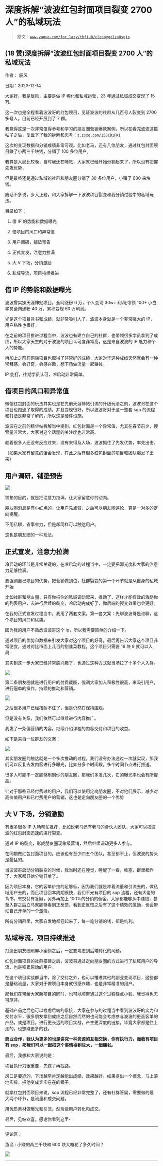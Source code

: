# 深度拆解“波波红包封面项目裂变 2700 人”的私域玩法

> 原文：[`www.yuque.com/for_lazy/thfiu8/clcooygelzo8sgis`](https://www.yuque.com/for_lazy/thfiu8/clcooygelzo8sgis)

## (18 赞)深度拆解“波波红包封面项目裂变 2700 人”的私域玩法

作者： 辰风

日期：2023-12-14

大家好，我是辰风，主要是做 IP 孵化和私域运营，23 年通过私域成交变现了 15 万。

这一次也是全程看着波波哥的红包项目，见证波波的社群从几百号人裂变到 2700 多号人，目前已经开展到了 7 群。

我觉得这是一次非常值得参考和学习的朋友圈营销爆款案例，所以在看完波波这篇帖子之后，复盘下了我的拆解和思考：[`t.zsxq.com/158CD1FKI`](https://t.zsxq.com/158CD1FKI)

这次的变现数据和分销成绩非常可观。比如老马，还有几位朋友，通过红包封面项目赚了小两三千块钱，分销了 100 多位用户。

我算是入局比较晚，当时我还在睡觉，大家就已经开始分销起来了，所以没有把握先发优势，

但是最终还是通过私域的社群和朋友圈分销了 30 多位用户，小赚了 600 来块钱。

废话不多说，步入正题，和大家拆解一下波波项目裂变和我分销过程中的私域玩法。

目录如下：

1.  借 IP 的势能和数据曝光

2.  借项目的风口和异常值

3.  用户调研，铺垫预告

4.  正式宣发，注意力拉满

5.  大 V 下场，分销激励

6.  私域导流，项目持续推进

## 借 IP 的势能和数据曝光

波波曾实操天涯神贴项目，全网涨粉 6 万，个人变现 30w+ 利润;带领 100+ 小白学员全网涨粉 40 万，累积变现 60 万利润。

光是这个项目背书和成绩，就非常吸引人了，波波本身就是一个非常强大的 IP，用户粘性也很好。

在之前的项目推进过程当中，波波也有建立自己的社群，也带领很多学员拿到了成绩，所以大家天生的对于波波的项目认可度非常高，这是来自波波的 IP 魅力和个人的势能。

再加上之前在网赚项目也取得了非常好的成绩，大家对于这种成绩天然就会有一种崇拜感，会好奇，会感兴趣，想下场做流量一起赚钱。

IP 能打，往期学员认可，冷启动非常简单。

## 借项目的风口和异常值

微信红包封面的玩法其实也是在先前天涯神帖引流的升级玩法之前，波波哥在这个项目也跑通了取得的成绩，并且变现很好，所以波波哥对于这一整套 sop 的流程和打法是非常了解的，所以这是硬件设施。

波波在之前的精华帖拆解当中提到，红包封面是一个异常值，尤其在春节前夕，搜索量非常大，大家对这个话题的关注度也非常高。

趁着很多人还没有反应过来，没有来得及入场，波波抓住了先发优势，率先出击。

（如果大家有留意的话会发现，在此之后有很多红包封面的项目和团队爆发了出来）

## 用户调研，铺垫预告

![](img/de3d1d6f36860d2c1c101a240cb08e0c.png)

铺垫的目的，就是把注意力拉满，让大家留意你的动向。

朋友圈消息是有小红点的，让用户先点赞，之后可以朋友圈评论，算是一对多的定向提醒。

不用私聊，省事省力，但是却同样可以触达用户。

这也是朋友圈的一种玩法。

## 正式宣发，注意力拉满

冷启动的环节是非常关键的，在冷启动的过程当中，一定要把曝光度和大家的注意力足够拉满。

要强调自己项目的优势，把营销做到位，社群裂变的第一个环节就是从自身的私域开始

比如社群和朋友圈，只有你把你的私域调动起来，推动了，这样才能有效的激励你的列表用户，去进行后续的裂变，冷启动完成好了，你后端的裂变效果也会更好。

在我的正式宣发过程当中，我用了两套文案，第一套文案：先聊波波哥是谁聊，这个项目的风口和优势。

因为我的用户不熟悉波波哥这个 ip，所以我需要简单的介绍一下。

通过项目的优势和数据来引发大家对这个项目的好奇，最后再告诉大家这个项目非常便宜，通过对比市面上几百的割韭菜教程，这个项目只需要 19 块 9 就可以入局.

其实到这一步大家已经非常感兴趣了，也通过这种方式就当场拉了十多个人入群。

![](img/c48946fb256039a3bcc1c554e37257d5.png)

第二条朋友圈就是进行用户的付费截图，强调大家加入积极性很高，来吸引用户，进行逼单的操作，持续的推动和营销。

![](img/34fe434b08a630ba8b4e9b093647326b.png)

之后很多用户已经按耐不住了，但是仍然在保持围观。

但是没有关系，我们依然可以继续进行内容推广。

我发了一条偏营销的内容，继续介绍课程的内容交付和项目的收益。

如下是来自一位群友的文案：

![](img/ec2b860d4ccd0c87e4e5aeae61f039d1.png)

其实朋友圈的触达就是一个多次推动的过程，我们没有办法通过一次就实现，那我们可以反复去发内容进行多曝光，比如分多个时间段，多个时间节点进行推送。

很多人可能不一定能够刷到你的朋友圈，那我们多发几次，它的曝光率也会有所提高。

针对于那些已经付费过的用户，我们可以使用定向朋友圈，不对他们展示，减少对高价值用户和已付费用户的营销，这也是定向朋友圈的一个优势

## 大 V 下场，分销激励

有很多很多 IP 入场帮忙推荐，比如说老马还有老马的合伙人团队，大家可以把波波的红包封面迅速的进行裂变。

通过 IP 的裂变，形成朋友圈现象级营销，然后继续调动更多人参与。

在同期做红包封面项目的，应该也有至少四五个团队，甚至都不止，但波波的势头是最猛的。

当波波哥启动分销裂变的时候，我当时还在睡觉，睡醒了一看，哇塞，群里都炸了，大家都开始分销开单了。

因为项目本身，它的客单价拉的足够低，因为我们就是冲着流量和引流去的，做私域用户去的，而且项目回本周期很快，我们不光有项目的 sop 流程，还有大佬的背书，有交付有答疑，另外再加上 100%的分销的佣金，大家都能够从中赚钱，甚至入群之后立马就能够看到正反馈，看到正反馈之后有了这个绩效的激励，也会带动自己开单的一个激情。

所有分销群里，大家自发地都卷起来了，每一笔分销的钱，都是纯利。

## 私域导流，项目持续推进

打造出朋友圈刷屏小案例之后，一定要考虑到后端转化的问题。

红包封面项目的社群搭建之后，波波哥通过定向朋友圈的方式进行了私域用户的导流，也是积累原始的用户。

在这个项目实战群当中，除了交付之外，也可以推进其他的副业变现项目，这些都是基础流量，大家对于做项目本身就很感兴趣，也是非常精准的用户。

那我们在带给大家新项目的同时，也可以顺带通过这个过程赚点小钱，我觉得也无可厚非。

基础产品之后也可以考虑后端的承接，大家在参与的过程当中看到波波哥的实力和交付水平，很多朋友拿到成绩之后自然而然的也可能会考虑参与波波的更高客单的产品，或是项目，进行更长远的项目实战，产生更深度的链接，毕竟大家都是往上走的，也想赚更多的钱。

**商业合作，我认为更多的也是讲究一种资源的互相交换，你有执行力，而我有项目有 sop，那我们可以一起把这个事情得到放大，一起赚钱。**

最后，我想和大家说的是：

项目执行力很重要，先做了再找路。

风口是要追的，下场越早肯定越能出成绩，效果越好。如果提出一个概念，马上落地实操，把他变成实实在在的银子。

就拿红包封面项目来说，sop 流程已经非常完整了，还有社群答疑，需要做的最大两个环节，是流量和成交问题。

用优质素材做曝光和引流，然后做用户转化和成交。

最后，见帖欢喜，感谢你看到这里~

* * *

评论区：

鱼渔 : 小赚的两三千块和 600 块大概花了多久时间？

![](img/21de372a77ea1f441c613f7316831ae1.png)

* * *